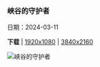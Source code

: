 ### 峡谷的守护者

日期：2024-03-11

**下载**  |  [1920x1080](https://cn.bing.com/th?id=OHR.BryceSnow_ZH-CN7489999663_1920x1080.jpg)  |  [3840x2160](https://cn.bing.com/th?id=OHR.BryceSnow_ZH-CN7489999663_UHD.jpg)

![峡谷的守护者](https://cn.bing.com/th?id=OHR.BryceSnow_ZH-CN7489999663_1920x1080.jpg "布莱斯峡谷国家公园，犹他州，美国 (© Jim Patterson/Tandem Stills + Motion)")

